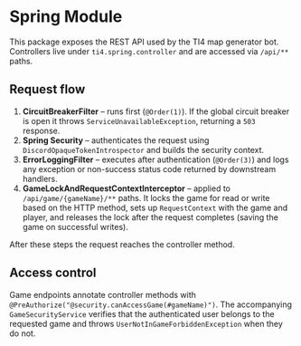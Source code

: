 # Spring Module

This package exposes the REST API used by the TI4 map generator bot. Controllers live under
`ti4.spring.controller` and are accessed via `/api/**` paths.

## Request flow

1. **CircuitBreakerFilter** – runs first (`@Order(1)`). If the global circuit breaker
   is open it throws `ServiceUnavailableException`, returning a `503` response.
2. **Spring Security** – authenticates the request using `DiscordOpaqueTokenIntrospector`
   and builds the security context.
3. **ErrorLoggingFilter** – executes after authentication (`@Order(3)`) and logs any
   exception or non-success status code returned by downstream handlers.
4. **GameLockAndRequestContextInterceptor** – applied to `/api/game/{gameName}/**` paths.
   It locks the game for read or write based on the HTTP method, sets up
   `RequestContext` with the game and player, and releases the lock after the request
   completes (saving the game on successful writes).

After these steps the request reaches the controller method.

## Access control

Game endpoints annotate controller methods with
`@PreAuthorize("@security.canAccessGame(#gameName)")`. The accompanying
`GameSecurityService` verifies that the authenticated user belongs to the
requested game and throws `UserNotInGameForbiddenException` when they do not.
